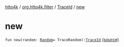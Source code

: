 [http4k](../../index.md) / [org.http4k.filter](../index.md) / [TraceId](index.md) / [new](./new.md)

# new

`fun new(random: `[`Random`](http://docs.oracle.com/javase/6/docs/api/java/util/Random.html)` = TraceRandom): `[`TraceId`](index.md) [(source)](https://github.com/http4k/http4k/blob/master/http4k-core/src/main/kotlin/org/http4k/filter/ZipkinTraces.kt#L18)